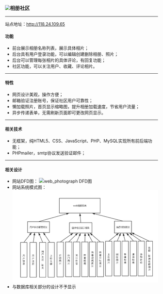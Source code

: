 ### <img src="http://118.24.109.65/photo_db/233_Markdown_IMG_kkyou.png" style="width:15">相册社区

---

站点地址：http://118.24.109.65

#### 功能

* 前台展示相册名称列表，展示具体相片；
* 后台具有用户登录功能，可以编辑创建删除相册、照片；
* 后台可以管理每张相片的具体评论，有回复功能；
* 社区功能，可以关注用户、收藏、评论相片。

---

#### 特性

* 网页设计美观，操作方便；
* 邮箱验证注册账号，保证社区用户可靠性；
* 懒加载照片，首页显示缩略图，提升相册加载速度，节省用户流量；
* 异步传递表单，无需刷新页面即可更改网页显示。

---

#### 相关技术

* 无框架，纯HTML5、CSS、JavaScript、PHP、MySQL实现所有前后端功能；
* PHPmailer，smtp协议发送验证邮件；

---

#### 相关设计
* 网站DFD图：
![web_photograph DFD图](web_photograph_DFD图.png)
* 网站系统模式图：
![web_photograph DFD图](web_photograph系统模式图.png)
* 与数据库相关部分的设计不予显示

